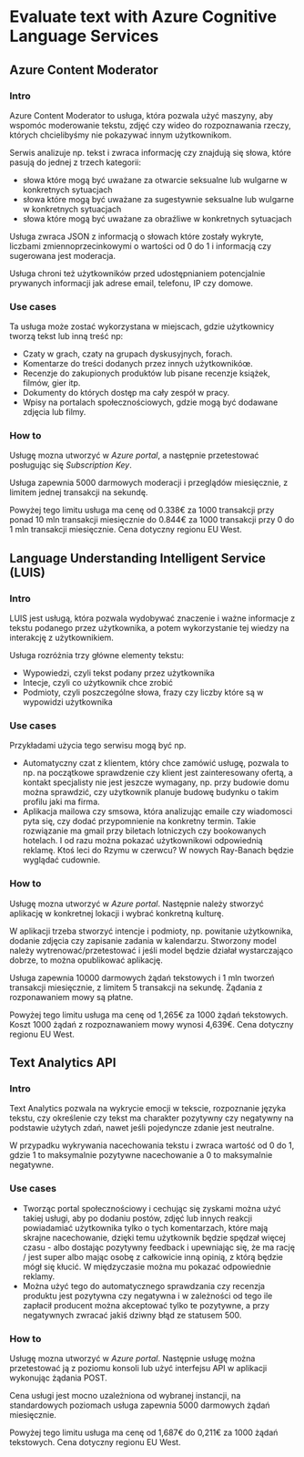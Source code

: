 
# Evaluate text with Azure Cognitive Language Services

## Azure Content Moderator

### **Intro**
Azure Content Moderator to usługa, która pozwala użyć maszyny, aby wspomóc moderowanie tekstu, zdjęć czy wideo do rozpoznawania rzeczy, których chcielibyśmy nie pokazywać innym użytkownikom.

Serwis analizuje np. tekst i zwraca informację czy znajdują się słowa, które pasują do jednej z trzech kategorii:
* słowa które mogą być uważane za otwarcie seksualne lub wulgarne w konkretnych sytuacjach
* słowa które mogą być uważane za sugestywnie seksualne lub wulgarne w konkretnych sytuacjach
* słowa które mogą być uważane za obraźliwe w konkretnych sytuacjach

Usługa zwraca JSON z informacją o słowach które zostały wykryte, liczbami zmiennoprzecinkowymi o wartości od 0 do 1 i informacją czy sugerowana jest moderacja.

Usługa chroni też użytkowników przed udostępnianiem potencjalnie prywanych informacji jak adrese email, telefonu, IP czy domowe.

### **Use cases**
Ta usługa może zostać wykorzystana w miejscach, gdzie użytkownicy tworzą tekst lub inną treść np:
* Czaty w grach, czaty na grupach dyskusyjnych, forach.
* Komentarze do treści dodanych przez innych użytkownikóœ.
* Recenzje do zakupionych produktów lub pisane recenzje książek, filmów, gier itp. 
* Dokumenty do których dostęp ma cały zespół w pracy.
* Wpisy na portalach społecznościowych, gdzie mogą być dodawane zdjęcia lub filmy.

### **How to**
Usługę mozna utworzyć w *Azure portal*, a następnie przetestować posługując się *Subscription Key*. 

Usługa zapewnia 5000 darmowych moderacji i przeglądów miesięcznie, z limitem jednej transakcji na sekundę.

Powyżej tego limitu usługa ma cenę od 0.338€ za 1000 transakcji przy ponad 10 mln transakcji miesięcznie do 0.844€ za 1000 transakcji przy 0 do 1 mln transakcji miesięcznie. Cena dotyczny regionu EU West.

## Language Understanding Intelligent Service (LUIS)

### **Intro**
LUIS jest usługą, która pozwala wydobywać znaczenie i ważne informacje z tekstu podanego przez użytkownika, a potem wykorzystanie tej wiedzy na interakcję z użytkownikiem. 

Usługa rozróżnia trzy główne elementy tekstu:
* Wypowiedzi, czyli tekst podany przez użytkownika
* Intecje, czyli co użytkownik chce zrobić
* Podmioty, czyli poszczególne słowa, frazy czy liczby które są w wypowidzi użytkownika

### **Use cases**
Przykładami użycia tego serwisu mogą być np.
* Automatyczny czat z klientem, który chce zamówić usługę, pozwala to np. na początkowe sprawdzenie czy klient jest zainteresowany ofertą, a kontakt specjalisty nie jest jeszcze wymagany, np. przy budowie domu można sprawdzić, czy użytkownik planuje budowę budynku o takim profilu jaki ma firma.
* Aplikacja mailowa czy smsowa, która analizując emaile czy wiadomosci pyta się, czy dodać przypomnienie na konkretny termin. Takie rozwiązanie ma gmail przy biletach lotniczych czy bookowanych hotelach. I od razu można pokazać użytkownikowi odpowiednią reklamę. Ktoś leci do Rzymu w czerwcu? W nowych Ray-Banach będzie wyglądać cudownie.

### **How to**
Usługę mozna utworzyć w *Azure portal*. Następnie należy stworzyć aplikację w konkretnej lokacji i wybrać konkretną kulturę.

W aplikacji trzeba stworzyć intencje i podmioty, np. powitanie użytkownika, dodanie zdjęcia czy zapisanie zadania w kalendarzu. Stworzony model należy wytrenować/przetestować i jeśli model będzie działał wystarczająco dobrze, to można opublikować aplikację.

Usługa zapewnia 10000 darmowych żądań tekstowych i 1 mln tworzeń transakcji miesięcznie, z limitem 5 transakcji na sekundę. Żądania z rozponawaniem mowy są płatne.

Powyżej tego limitu usługa ma cenę od 1,265€ za 1000 żądań tekstowych. Koszt 1000 żądań z rozpoznawaniem mowy wynosi 4,639€. Cena dotyczny regionu EU West.

## Text Analytics API

### **Intro**
Text Analytics pozwala na wykrycie emocji w tekscie, rozpoznanie języka tekstu, czy określenie czy tekst ma charakter pozytywny czy negatywny na podstawie użytych zdań, nawet jeśli pojedyncze zdanie jest neutralne.

W przypadku wykrywania nacechowania tekstu i zwraca wartość od 0 do 1, gdzie 1 to maksymalnie pozytywne nacechowanie a 0 to maksymalnie negatywne. 

### **Use cases**
* Tworząc portal społecznościowy i cechując się zyskami można użyć takiej usługi, aby po dodaniu postów, zdjęć lub innych reakcji powiadamiać użytkownika tylko o tych komentarzach, które mają skrajne nacechowanie, dzięki temu użytkownik będzie spędzał więcej czasu - albo dostając pozytywny feedback i upewniając się, że ma rację / jest super albo mając osobę z całkowicie inną opinią, z którą będzie mógł się kłucić. W międzyczasie można mu pokazać odpowiednie reklamy.
* Można użyć tego do automatycznego sprawdzania czy recenzja produktu jest pozytywna czy negatywna i w zależności od tego ile zapłacił producent można akceptować tylko te pozytywne, a przy negatywnych zwracać jakiś dziwny błąd ze statusem 500.

### **How to**
Usługę mozna utworzyć w *Azure portal*. Następnie usługę można przetestować ją z poziomu konsoli lub użyć interfejsu API w aplikacji wykonując żądania POST.

Cena usługi jest mocno uzależniona od wybranej instancji, na standardowych poziomach usługa zapewnia 5000 darmowych żądań miesięcznie.

Powyżej tego limitu usługa ma cenę od 1,687€ do 0,211€ za 1000 żądań tekstowych. Cena dotyczny regionu EU West.